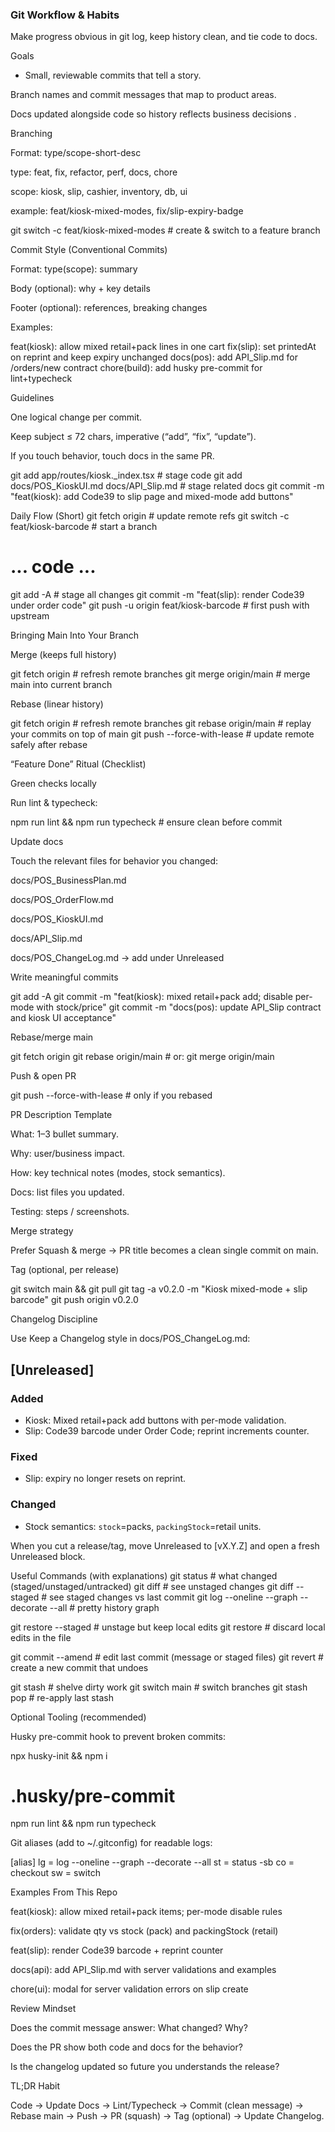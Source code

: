 ### Git Workflow & Habits

Make progress obvious in git log, keep history clean, and tie code to docs.

Goals

- Small, reviewable commits that tell a story.

Branch names and commit messages that map to product areas.

Docs updated alongside code so history reflects business decisions .

Branching

Format: type/scope-short-desc

type: feat, fix, refactor, perf, docs, chore

scope: kiosk, slip, cashier, inventory, db, ui

example: feat/kiosk-mixed-modes, fix/slip-expiry-badge

git switch -c feat/kiosk-mixed-modes # create & switch to a feature branch

Commit Style (Conventional Commits)

Format: type(scope): summary

Body (optional): why + key details

Footer (optional): references, breaking changes

Examples:

feat(kiosk): allow mixed retail+pack lines in one cart
fix(slip): set printedAt on reprint and keep expiry unchanged
docs(pos): add API_Slip.md for /orders/new contract
chore(build): add husky pre-commit for lint+typecheck

Guidelines

One logical change per commit.

Keep subject ≤ 72 chars, imperative (“add”, “fix”, “update”).

If you touch behavior, touch docs in the same PR.

git add app/routes/kiosk.\_index.tsx # stage code
git add docs/POS_KioskUI.md docs/API_Slip.md # stage related docs
git commit -m "feat(kiosk): add Code39 to slip page and mixed-mode add buttons"

Daily Flow (Short)
git fetch origin # update remote refs
git switch -c feat/kiosk-barcode # start a branch

# ... code ...

git add -A # stage all changes
git commit -m "feat(slip): render Code39 under order code"
git push -u origin feat/kiosk-barcode # first push with upstream

Bringing Main Into Your Branch

Merge (keeps full history)

git fetch origin # refresh remote branches
git merge origin/main # merge main into current branch

Rebase (linear history)

git fetch origin # refresh remote branches
git rebase origin/main # replay your commits on top of main
git push --force-with-lease # update remote safely after rebase

“Feature Done” Ritual (Checklist)

Green checks locally

Run lint & typecheck:

npm run lint && npm run typecheck # ensure clean before commit

Update docs

Touch the relevant files for behavior you changed:

docs/POS_BusinessPlan.md

docs/POS_OrderFlow.md

docs/POS_KioskUI.md

docs/API_Slip.md

docs/POS_ChangeLog.md → add under Unreleased

Write meaningful commits

git add -A
git commit -m "feat(kiosk): mixed retail+pack add; disable per-mode with stock/price"
git commit -m "docs(pos): update API_Slip contract and kiosk UI acceptance"

Rebase/merge main

git fetch origin
git rebase origin/main # or: git merge origin/main

Push & open PR

git push --force-with-lease # only if you rebased

PR Description Template

What: 1–3 bullet summary.

Why: user/business impact.

How: key technical notes (modes, stock semantics).

Docs: list files you updated.

Testing: steps / screenshots.

Merge strategy

Prefer Squash & merge → PR title becomes a clean single commit on main.

Tag (optional, per release)

git switch main && git pull
git tag -a v0.2.0 -m "Kiosk mixed-mode + slip barcode"
git push origin v0.2.0

Changelog Discipline

Use Keep a Changelog style in docs/POS_ChangeLog.md:

## [Unreleased]

### Added

- Kiosk: Mixed retail+pack add buttons with per-mode validation.
- Slip: Code39 barcode under Order Code; reprint increments counter.

### Fixed

- Slip: expiry no longer resets on reprint.

### Changed

- Stock semantics: `stock`=packs, `packingStock`=retail units.

When you cut a release/tag, move Unreleased to [vX.Y.Z] and open a fresh Unreleased block.

Useful Commands (with explanations)
git status # what changed (staged/unstaged/untracked)
git diff # see unstaged changes
git diff --staged # see staged changes vs last commit
git log --oneline --graph --decorate --all # pretty history graph

git restore --staged <file> # unstage but keep local edits
git restore <file> # discard local edits in the file

git commit --amend # edit last commit (message or staged files)
git revert <hash> # create a new commit that undoes <hash>

git stash # shelve dirty work
git switch main # switch branches
git stash pop # re-apply last stash

Optional Tooling (recommended)

Husky pre-commit hook to prevent broken commits:

npx husky-init && npm i

# .husky/pre-commit

npm run lint && npm run typecheck

Git aliases (add to ~/.gitconfig) for readable logs:

[alias]
lg = log --oneline --graph --decorate --all
st = status -sb
co = checkout
sw = switch

Examples From This Repo

feat(kiosk): allow mixed retail+pack items; per-mode disable rules

fix(orders): validate qty vs stock (pack) and packingStock (retail)

feat(slip): render Code39 barcode + reprint counter

docs(api): add API_Slip.md with server validations and examples

chore(ui): modal for server validation errors on slip create

Review Mindset

Does the commit message answer: What changed? Why?

Does the PR show both code and docs for the behavior?

Is the changelog updated so future you understands the release?

TL;DR Habit

Code → Update Docs → Lint/Typecheck → Commit (clean message) → Rebase main → Push → PR (squash) → Tag (optional) → Update Changelog.
